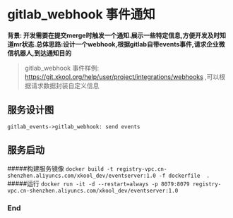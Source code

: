 # gitlab_webhook 事件通知

**背景: 开发需要在提交merge时触发一个通知.展示一些特定信息,方便开发及时知道mr状态.总体思路:设计一个webhook,根据gitlab自带events事件,请求企业微信机器人,到达通知目的**
> gitlab_webhook 事件样例: https://git.xkool.org/help/user/project/integrations/webhooks ,可以根据请求数据封装自定义信息

## 服务设计图
```seq
gitlab_events->gitlab_webhook: send events
```
## 服务启动
#####构建服务镜像
`docker build -t registry-vpc.cn-shenzhen.aliyuncs.com/xkool_dev/eventserver:1.0 -f dockerfile  .`
#####运行
`docker run -it -d --restart=always -p 8079:8079 registry-vpc.cn-shenzhen.aliyuncs.com/xkool_dev/eventserver:1.0`

### End